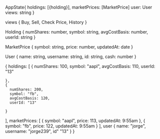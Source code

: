 AppState{
  holdings: [{holding}],
  marketPrices: [MarketPrice]
  user: User
  views: string
}

views {
  Buy,
  Sell,
  Check Price,
  History
}

Holding {
  numShares: number,
  symbol: string,
  avgCostBasis: number,
  userId: string
}

MarketPrice {
  symbol: string,
  price: number,
  updatedAt: date
}

User {
  name: string,
  username: string,
  id: string,
  cash: number
}

{
  holdings: [
    {
      numShares: 100,
      symbol: "aapl",
      avgCostBasis: 110,
      userId: "13"

    },
    {
      numShares: 200,
      symbol: "fb",
      avgCostBasis: 120,
      userId: "13"

    }
  ],
  marketPrices: [
    {
      symbol: "aapl",
      price: 113,
      updatedAt: 9:55am
    },
    {
      symbol: "fb",
      price: 122,
      updatedAt: 9:55am
    }
  ],
  user {
    name: "jorge",
    username: "jorge239",
    id" "13"
  }
}
